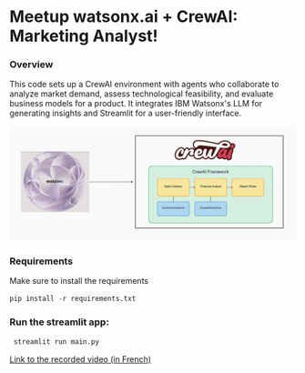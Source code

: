 # Meetup watsonx.ai + CrewAI: Marketing Analyst!

### Overview

This code sets up a CrewAI environment with agents who collaborate to analyze market demand, assess technological feasibility, and evaluate business models for a product. It integrates IBM Watsonx's LLM for generating insights and Streamlit for a user-friendly interface.



![1_yZXsTCmc6AjUZIDWUBFHhA](./1_yZXsTCmc6AjUZIDWUBFHhA.png)

### Requirements 

Make sure to install the requirements 

```python
pip install -r requirements.txt
```

### Run the streamlit app: 

```python
 streamlit run main.py
```



[Link to the recorded video (in French)](https://youtu.be/GbjIuwgBhwI)

